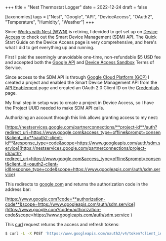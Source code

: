 +++
title = "Nest Thermostat Logger"
date = 2022-12-24
draft = false

[taxonomies]
tags = ["Nest", "Google", "API", "DeviceAccess", "OAuth2", "Temperature", "Humidity", "Weather"]
+++

Since [Works with Nest (WWN)](https://developers.nest.com/) is retiring, I decided to get set up on [Device Access](https://developers.google.com/nest/device-access/get-started) to check out the Smart Device Management (SDM) API. The Quick Start Guide on the Device Access page is very comprehensive, and here's what I did to get everything up and running.

First I paid the seemingly unavoidable one-time, non-refundable $5 USD fee and accepted both the [Google API](https://developers.google.com/terms) and [Device Access Sandbox](https://developers.google.com/nest/device-access/tos) Terms of Service.

Since access to the SDM API is through [Google Cloud Platform (GCP)](https://cloud.google.com/gcp/) I created a project and enabled the Smart Device Management API from the [API Enablement](https://console.developers.google.com/apis/library/smartdevicemanagement.googleapis.com) page and created an OAuth 2.0 Client ID on the [Credentials](https://console.developers.google.com/apis/credentials) page.

My final step in setup was to create a project in Device Access, so I have the Project UUID needed to make SDM API calls.

Authorizing an account through this link allows granting access to my nest:

[https://nestservices.google.com/partnerconnections/**project-id**/auth?redirect_uri=https://www.google.com&access_type=offline&prompt=consent&client_id=**oauth2-client-id**&response_type=code&scope=https://www.googleapis.com/auth/sdm.service](https://nestservices.google.com/partnerconnections/project-id/auth?redirect_uri=https://www.google.com&access_type=offline&prompt=consent&client_id=oauth2-client-id&response_type=code&scope=https://www.googleapis.com/auth/sdm.service)

This redirects to [google.com](https://www.google.com) and returns the authorization code in the address bar:

[https://www.google.com?code=**authorization-code**&scope=https://www.googleapis.com/auth/sdm.service](https://www.google.com?code=authorization-code&scope=https://www.googleapis.com/auth/sdm.service
)

This [curl](https://curl.se/) request returns the access and refresh tokens:

```bash
$ curl -L -X POST 'https://www.googleapis.com/oauth2/v4/token?client_id=oauth2-client-id&client_secret=oauth2-client-secret&code=authorization-code&grant_type=authorization_code&redirect_uri=https://www.google.com'
```
